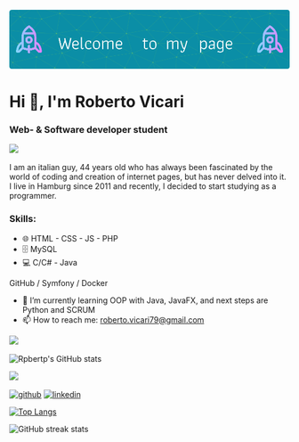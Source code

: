![Header](./header.png)

# Hi 👋, I'm Roberto Vicari
### Web- & Software developer student

<!--horizontal divider(gradiant)-->
<img src="https://user-images.githubusercontent.com/73097560/115834477-dbab4500-a447-11eb-908a-139a6edaec5c.gif">

I am an italian guy, 44 years old who has always been fascinated by the world of coding and creation of internet pages, but has never delved into it. I live in Hamburg since 2011 and recently, I decided to start studying as a programmer.

### Skills:  
* 🌐 HTML - CSS - JS - PHP
* 🗄️ MySQL
* 💻 C/C# - Java

GitHub / Symfony / Docker

- 🌱 I’m currently learning OOP with Java, JavaFX, and next steps are Python and SCRUM 
- 📫 How to reach me:  roberto.vicari79@gmail.com 

<!--horizontal divider(gradiant)-->
<img src="https://user-images.githubusercontent.com/73097560/115834477-dbab4500-a447-11eb-908a-139a6edaec5c.gif">

![Rpbertp's GitHub stats](https://github-readme-stats.vercel.app/api?username=Roberto-vic&show_icons=true&theme=tokyonight)

<!--horizontal divider(gradiant)-->
<img src="https://user-images.githubusercontent.com/73097560/115834477-dbab4500-a447-11eb-908a-139a6edaec5c.gif">

[<img src='https://cdn.jsdelivr.net/npm/simple-icons@3.0.1/icons/github.svg' alt='github' height='40'>](https://github.com/Roberto-vic)             [<img src='https://cdn.jsdelivr.net/npm/simple-icons@3.0.1/icons/linkedin.svg' alt='linkedin' height='40'>](https://www.linkedin.com/in/roberto-vicari-54330a23a/)  

[![Top Langs](https://github-readme-stats.vercel.app/api/top-langs/?username=Roberto-vic)](https://github.com/anuraghazra/github-readme-stats)

![GitHub streak stats](https://streak-stats.demolab.com/?user=Roberto-vic)  
 
<!---
Roberto-vic/Roberto-vic is a ✨ special ✨ repository because its `README.md` (this file) appears on your GitHub profile.
You can click the Preview link to take a look at your changes.
--->
